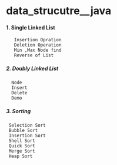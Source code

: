 # data_strucutre__java

#### 1. Single Linked List
       Insertion Opration
       Deletion Operation
       Min ,Max Node find
       Reverse of List
       
##### 2. Doubly Linked List
      Node
      Insert
      Delete
      Demo
      
##### 3. Sorting
     Selection Sort
     Bubble Sort
     Insertion Sort
     Shell Sort
     Quick Sort
     Merge Sort
     Heap Sort
     
